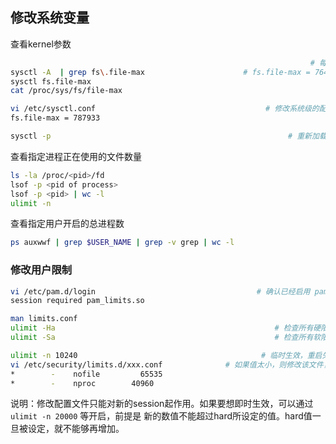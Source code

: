 

## 修改系统变量

 查看kernel参数

```sh
                                                                   # 每个进程可以打开的最大文件数
sysctl -A  | grep fs\.file-max                      # fs.file-max = 764817
sysctl fs.file-max
cat /proc/sys/fs/file-max

vi /etc/sysctl.conf                                      # 修改系统级的配置，持久生效
fs.file-max = 787933

sysctl -p                                                     # 重新加载配置文件，使其即时生效
```

查看指定进程正在使用的文件数量

```sh
ls -la /proc/<pid>/fd
lsof -p <pid of process>
lsof -p <pid> | wc -l
ulimit -n
```

查看指定用户开启的总进程数

```sh
ps auxwwf | grep $USER_NAME | grep -v grep | wc -l
```

### 修改用户限制

```sh
vi /etc/pam.d/login                                    # 确认已经启用 pam_limits.so
session required pam_limits.so

man limits.conf
ulimit -Ha                                                 # 检查所有硬限制（比如用户最大进程数、可打开的最大文件数）
ulimit -Sa                                                 # 检查所有软限制

ulimit -n 10240                                         # 临时生效，重启失效
vi /etc/security/limits.d/xxx.conf              # 如果值太小，则修改该文件，持久生效
*        -    nofile         65535
*        -    nproc        40960
```

说明：修改配置文件只能对新的session起作用。如果要想即时生效，可以通过 `ulimit -n 20000` 等开启，前提是 新的数值不能超过hard所设定的值。hard值一旦被设定，就不能够再增加。
 
 